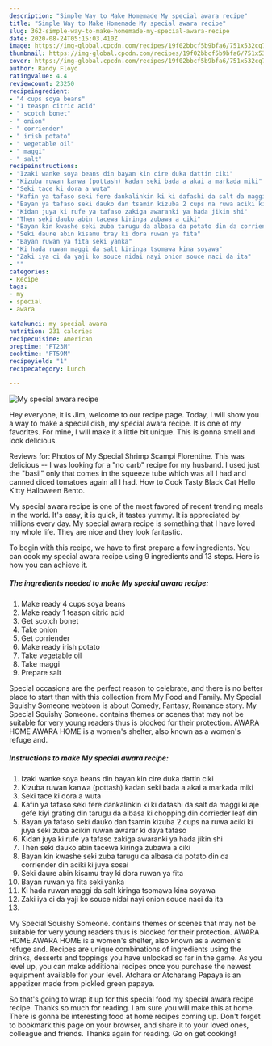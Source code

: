 ```yaml
---
description: "Simple Way to Make Homemade My special awara recipe"
title: "Simple Way to Make Homemade My special awara recipe"
slug: 362-simple-way-to-make-homemade-my-special-awara-recipe
date: 2020-08-24T05:15:03.410Z
image: https://img-global.cpcdn.com/recipes/19f02bbcf5b9bfa6/751x532cq70/my-special-awara-recipe-recipe-main-photo.jpg
thumbnail: https://img-global.cpcdn.com/recipes/19f02bbcf5b9bfa6/751x532cq70/my-special-awara-recipe-recipe-main-photo.jpg
cover: https://img-global.cpcdn.com/recipes/19f02bbcf5b9bfa6/751x532cq70/my-special-awara-recipe-recipe-main-photo.jpg
author: Randy Floyd
ratingvalue: 4.4
reviewcount: 23250
recipeingredient:
- "4 cups soya beans"
- "1 teaspn citric acid"
- " scotch bonet"
- " onion"
- " corriender"
- " irish potato"
- " vegetable oil"
- " maggi"
- " salt"
recipeinstructions:
- "Izaki wanke soya beans din bayan kin cire duka dattin ciki"
- "Kizuba ruwan kanwa (pottash) kadan seki bada a akai a markada miki"
- "Seki tace ki dora a wuta"
- "Kafin ya tafaso seki fere dankalinkin ki ki dafashi da salt da maggi ki aje gefe kiyi grating din tarugu da albasa ki chopping din corrieder leaf din"
- "Bayan ya tafaso seki dauko dan tsamin kizuba 2 cups na ruwa aciki ki juya seki zuba acikin ruwan awarar ki daya tafaso"
- "Kidan juya ki rufe ya tafaso zakiga awaranki ya hada jikin shi"
- "Then seki dauko abin tacewa kiringa zubawa a ciki"
- "Bayan kin kwashe seki zuba tarugu da albasa da potato din da corriender din aciki ki juya sosai"
- "Seki daure abin kisamu tray ki dora ruwan ya fita"
- "Bayan ruwan ya fita seki yanka"
- "Ki hada ruwan maggi da salt kiringa tsomawa kina soyawa"
- "Zaki iya ci da yaji ko souce nidai nayi onion souce naci da ita"
- ""
categories:
- Recipe
tags:
- my
- special
- awara

katakunci: my special awara 
nutrition: 231 calories
recipecuisine: American
preptime: "PT23M"
cooktime: "PT59M"
recipeyield: "1"
recipecategory: Lunch

---
```



![My special awara recipe](https://img-global.cpcdn.com/recipes/19f02bbcf5b9bfa6/751x532cq70/my-special-awara-recipe-recipe-main-photo.jpg)

Hey everyone, it is Jim, welcome to our recipe page. Today, I will show you a way to make a special dish, my special awara recipe. It is one of my favorites. For mine, I will make it a little bit unique. This is gonna smell and look delicious.

Reviews for: Photos of My Special Shrimp Scampi Florentine. This was delicious -- I was looking for a &#34;no carb&#34; recipe for my husband. I used just the &#34;basil&#34; only that comes in the squeeze tube which was all I had and canned diced tomatoes again all I had. How to Cook Tasty Black Cat Hello Kitty Halloween Bento.

My special awara recipe is one of the most favored of recent trending meals in the world. It's easy, it is quick, it tastes yummy. It is appreciated by millions every day. My special awara recipe is something that I have loved my whole life. They are nice and they look fantastic.


To begin with this recipe, we have to first prepare a few ingredients. You can cook my special awara recipe using 9 ingredients and 13 steps. Here is how you can achieve it.

<!--inarticleads1-->

##### The ingredients needed to make My special awara recipe:

1. Make ready 4 cups soya beans
1. Make ready 1 teaspn citric acid
1. Get  scotch bonet
1. Take  onion
1. Get  corriender
1. Make ready  irish potato
1. Take  vegetable oil
1. Take  maggi
1. Prepare  salt


Special occasions are the perfect reason to celebrate, and there is no better place to start than with this collection from My Food and Family. My Special Squishy Someone webtoon is about Comedy, Fantasy, Romance story. My Special Squishy Someone. contains themes or scenes that may not be suitable for very young readers thus is blocked for their protection. AWARA HOME AWARA HOME is a women&#39;s shelter, also known as a women&#39;s refuge and. 

<!--inarticleads2-->

##### Instructions to make My special awara recipe:

1. Izaki wanke soya beans din bayan kin cire duka dattin ciki
1. Kizuba ruwan kanwa (pottash) kadan seki bada a akai a markada miki
1. Seki tace ki dora a wuta
1. Kafin ya tafaso seki fere dankalinkin ki ki dafashi da salt da maggi ki aje gefe kiyi grating din tarugu da albasa ki chopping din corrieder leaf din
1. Bayan ya tafaso seki dauko dan tsamin kizuba 2 cups na ruwa aciki ki juya seki zuba acikin ruwan awarar ki daya tafaso
1. Kidan juya ki rufe ya tafaso zakiga awaranki ya hada jikin shi
1. Then seki dauko abin tacewa kiringa zubawa a ciki
1. Bayan kin kwashe seki zuba tarugu da albasa da potato din da corriender din aciki ki juya sosai
1. Seki daure abin kisamu tray ki dora ruwan ya fita
1. Bayan ruwan ya fita seki yanka
1. Ki hada ruwan maggi da salt kiringa tsomawa kina soyawa
1. Zaki iya ci da yaji ko souce nidai nayi onion souce naci da ita
1. 


My Special Squishy Someone. contains themes or scenes that may not be suitable for very young readers thus is blocked for their protection. AWARA HOME AWARA HOME is a women&#39;s shelter, also known as a women&#39;s refuge and. Recipes are unique combinations of ingredients using the drinks, desserts and toppings you have unlocked so far in the game. As you level up, you can make additional recipes once you purchase the newest equipment available for your level. Atchara or Atcharang Papaya is an appetizer made from pickled green papaya. 

So that's going to wrap it up for this special food my special awara recipe recipe. Thanks so much for reading. I am sure you will make this at home. There is gonna be interesting food at home recipes coming up. Don't forget to bookmark this page on your browser, and share it to your loved ones, colleague and friends. Thanks again for reading. Go on get cooking!
